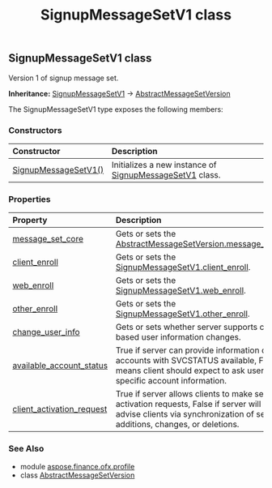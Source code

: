﻿---
title: SignupMessageSetV1 class
second_title: Aspose.Finance for Python via .NET API References
description: 
type: docs
weight: 430
url: /python-net/aspose.finance.ofx.profile/signupmessagesetv1/
is_root: false
---

## SignupMessageSetV1 class

Version 1 of signup message set.



**Inheritance:** [SignupMessageSetV1](/finance/python-net/aspose.finance.ofx.profile/signupmessagesetv1) → 
[AbstractMessageSetVersion](/finance/python-net/aspose.finance.ofx.profile/abstractmessagesetversion)



The SignupMessageSetV1 type exposes the following members:

### Constructors
| Constructor | Description |
| :- | :- |
| [SignupMessageSetV1()](/finance/python-net/aspose.finance.ofx.profile/signupmessagesetv1/__init__/#) | Initializes a new instance of [SignupMessageSetV1](/finance/python-net/aspose.finance.ofx.profile/signupmessagesetv1) class. |


### Properties
| Property | Description |
| :- | :- |
| [message_set_core](/finance/python-net/aspose.finance.ofx.profile/signupmessagesetv1/message_set_core) | Gets or sets the [AbstractMessageSetVersion.message_set_core](/finance/python-net/aspose.finance.ofx.profile/abstractmessagesetversion#message_set_core). |
| [client_enroll](/finance/python-net/aspose.finance.ofx.profile/signupmessagesetv1/client_enroll) | Gets or sets the [SignupMessageSetV1.client_enroll](/finance/python-net/aspose.finance.ofx.profile/signupmessagesetv1#client_enroll). |
| [web_enroll](/finance/python-net/aspose.finance.ofx.profile/signupmessagesetv1/web_enroll) | Gets or sets the [SignupMessageSetV1.web_enroll](/finance/python-net/aspose.finance.ofx.profile/signupmessagesetv1#web_enroll). |
| [other_enroll](/finance/python-net/aspose.finance.ofx.profile/signupmessagesetv1/other_enroll) | Gets or sets the [SignupMessageSetV1.other_enroll](/finance/python-net/aspose.finance.ofx.profile/signupmessagesetv1#other_enroll). |
| [change_user_info](/finance/python-net/aspose.finance.ofx.profile/signupmessagesetv1/change_user_info) | Gets or sets whether server supports client-based user information changes. |
| [available_account_status](/finance/python-net/aspose.finance.ofx.profile/signupmessagesetv1/available_account_status) | True if server can provide information on accounts with SVCSTATUS available, False means client should expect to ask user for specific account information. |
| [client_activation_request](/finance/python-net/aspose.finance.ofx.profile/signupmessagesetv1/client_activation_request) | True if server allows clients to make service activation requests, False if server will only advise clients via synchronization of service additions, changes, or deletions. |


### See Also

* module [aspose.finance.ofx.profile](../)
* class [AbstractMessageSetVersion](/finance/python-net/aspose.finance.ofx.profile/abstractmessagesetversion)
